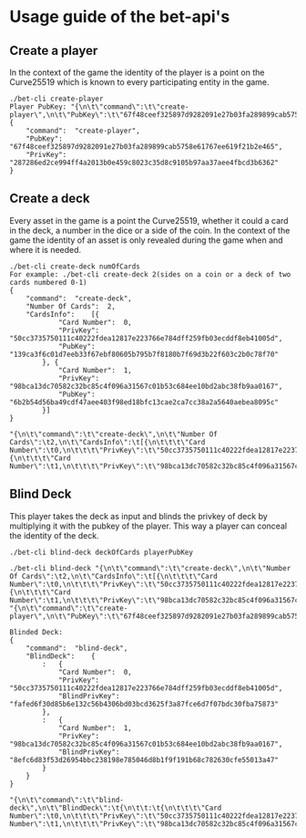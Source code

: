 # Usage guide of the bet-api's
## Create a player
In the context of the game the identity of the player is a point on the Curve25519 which is known to every participating entity in the game.
```
./bet-cli create-player
Player PubKey: "{\n\t\"command\":\t\"create-player\",\n\t\"PubKey\":\t\"67f48ceef325897d9282091e27b03fa289899cab5758e61767ee619f21b2e465\"\n}"
{
	"command":	"create-player",
	"PubKey":	"67f48ceef325897d9282091e27b03fa289899cab5758e61767ee619f21b2e465",
	"PrivKey":	"287286ed2ce994ff4a2013b0e459c8023c35d8c9105b97aa37aee4fbcd3b6362"
}
```
## Create a deck
Every asset in the game is a point the Curve25519, whether it could a card in the deck, a number in the dice or a side of the coin. In the context of the game the identity of an asset is only revealed during the game when and where it is needed.
```
./bet-cli create-deck numOfCards
For example: ./bet-cli create-deck 2(sides on a coin or a deck of two cards numbered 0-1)
{
	"command":	"create-deck",
	"Number Of Cards":	2,
	"CardsInfo":	[{
			"Card Number":	0,
			"PrivKey":	"50cc3735750111c40222fdea12817e223766e784dff259fb03ecddf8eb41005d",
			"PubKey":	"139ca3f6c01d7eeb33f67ebf80605b795b7f8180b7f69d3b22f603c2b0c78f70"
		}, {
			"Card Number":	1,
			"PrivKey":	"98bca13dc70582c32bc85c4f096a31567c01b53c684ee10bd2abc38fb9aa0167",
			"PubKey":	"6b2b54d56ba49cdf47aee403f98ed18bfc13cae2ca7cc38a2a5640aebea8095c"
		}]
}

"{\n\t\"command\":\t\"create-deck\",\n\t\"Number Of Cards\":\t2,\n\t\"CardsInfo\":\t[{\n\t\t\t\"Card Number\":\t0,\n\t\t\t\"PrivKey\":\t\"50cc3735750111c40222fdea12817e223766e784dff259fb03ecddf8eb41005d\",\n\t\t\t\"PubKey\":\t\"139ca3f6c01d7eeb33f67ebf80605b795b7f8180b7f69d3b22f603c2b0c78f70\"\n\t\t}, {\n\t\t\t\"Card Number\":\t1,\n\t\t\t\"PrivKey\":\t\"98bca13dc70582c32bc85c4f096a31567c01b53c684ee10bd2abc38fb9aa0167\",\n\t\t\t\"PubKey\":\t\"6b2b54d56ba49cdf47aee403f98ed18bfc13cae2ca7cc38a2a5640aebea8095c\"\n\t\t}]\n}"
```
## Blind Deck
This player takes the deck as input and blinds the privkey of deck by multiplying it with the pubkey of the player. This way a player can conceal the identity of the deck.
```
./bet-cli blind-deck deckOfCards playerPubKey

./bet-cli blind-deck "{\n\t\"command\":\t\"create-deck\",\n\t\"Number Of Cards\":\t2,\n\t\"CardsInfo\":\t[{\n\t\t\t\"Card Number\":\t0,\n\t\t\t\"PrivKey\":\t\"50cc3735750111c40222fdea12817e223766e784dff259fb03ecddf8eb41005d\",\n\t\t\t\"PubKey\":\t\"139ca3f6c01d7eeb33f67ebf80605b795b7f8180b7f69d3b22f603c2b0c78f70\"\n\t\t}, {\n\t\t\t\"Card Number\":\t1,\n\t\t\t\"PrivKey\":\t\"98bca13dc70582c32bc85c4f096a31567c01b53c684ee10bd2abc38fb9aa0167\",\n\t\t\t\"PubKey\":\t\"6b2b54d56ba49cdf47aee403f98ed18bfc13cae2ca7cc38a2a5640aebea8095c\"\n\t\t}]\n}" "{\n\t\"command\":\t\"create-player\",\n\t\"PubKey\":\t\"67f48ceef325897d9282091e27b03fa289899cab5758e61767ee619f21b2e465\"\n}"

Blinded Deck:
{
	"command":	"blind-deck",
	"BlindDeck":	{
		:	{
			"Card Number":	0,
			"PrivKey":	"50cc3735750111c40222fdea12817e223766e784dff259fb03ecddf8eb41005d",
			"BlindPrivKey":	"fafed6f30d85b6e132c56b4306bd03bcd3625f3a87fce6d7f07bdc30fba75873"
		},
		:	{
			"Card Number":	1,
			"PrivKey":	"98bca13dc70582c32bc85c4f096a31567c01b53c684ee10bd2abc38fb9aa0167",
			"BlindPrivKey":	"8efc6d83f53d26954bbc238198e785046d8b1f9f191b68c782630cfe55013a47"
		}
	}
}

"{\n\t\"command\":\t\"blind-deck\",\n\t\"BlindDeck\":\t{\n\t\t:\t{\n\t\t\t\"Card Number\":\t0,\n\t\t\t\"PrivKey\":\t\"50cc3735750111c40222fdea12817e223766e784dff259fb03ecddf8eb41005d\",\n\t\t\t\"BlindPrivKey\":\t\"fafed6f30d85b6e132c56b4306bd03bcd3625f3a87fce6d7f07bdc30fba75873\"\n\t\t},\n\t\t:\t{\n\t\t\t\"Card Number\":\t1,\n\t\t\t\"PrivKey\":\t\"98bca13dc70582c32bc85c4f096a31567c01b53c684ee10bd2abc38fb9aa0167\",\n\t\t\t\"BlindPrivKey\":\t\"8efc6d83f53d26954bbc238198e785046d8b1f9f191b68c782630cfe55013a47\"\n\t\t}\n\t}\n}"
```
